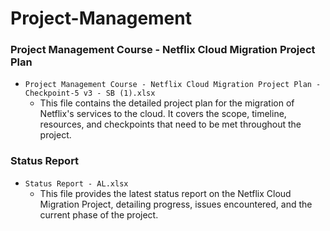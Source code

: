 # Project-Management

### Project Management Course - Netflix Cloud Migration Project Plan
- `Project Management Course - Netflix Cloud Migration Project Plan - Checkpoint-5 v3 - SB (1).xlsx`
  - This file contains the detailed project plan for the migration of Netflix's services to the cloud. It covers the scope, timeline, resources, and checkpoints that need to be met throughout the project.

### Status Report
- `Status Report - AL.xlsx`
  - This file provides the latest status report on the Netflix Cloud Migration Project, detailing progress, issues encountered, and the current phase of the project.
